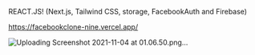 REACT.JS! (Next.js, Tailwind CSS, storage, FacebookAuth and Firebase)

https://facebookclone-nine.vercel.app/

![Uploading Screenshot 2021-11-04 at 01.06.50.png…]()
